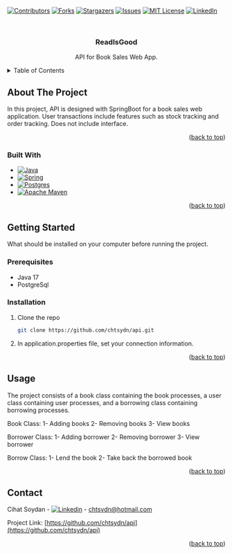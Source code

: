 <a name="readme-top"></a>

[![Contributors][contributors-shield]][contributors-url]
[![Forks][forks-shield]][forks-url]
[![Stargazers][stars-shield]][stars-url]
[![Issues][issues-shield]][issues-url]
[![MIT License][license-shield]][license-url]
[![LinkedIn][linkedin-shield]][linkedin-url]


<br />
<div align="center">

<h3 align="center">ReadIsGood</h3>

  <p align="center">
    API for Book Sales Web App.
    <br />
  </p>
</div>



<!-- TABLE OF CONTENTS -->
<details>
  <summary>Table of Contents</summary>
  <ol>
    <li>
      <a href="#about-the-project">About The Project</a>
      <ul>
        <li><a href="#built-with">Built With</a></li>
      </ul>
    </li>
    <li>
      <a href="#getting-started">Getting Started</a>
      <ul>
        <li><a href="#prerequisites">Prerequisites</a></li>
        <li><a href="#installation">Installation</a></li>
      </ul>
    </li>
    <li><a href="#usage">Usage</a></li>
    <li><a href="#contact">Contact</a></li>
  </ol>
</details>



<!-- ABOUT THE PROJECT -->
## About The Project

In this project, API is designed with SpringBoot for a book sales web application. User transactions include features such as stock tracking and order tracking. Does not include interface.

<p align="right">(<a href="#readme-top">back to top</a>)</p>



### Built With

* [![Java][Java]][Java-url]
* [![Spring][Spring]][Spring-url]
* [![Postgres][Postgres]][Postgres-url]
* [![Apache Maven][Apache Maven]][Apache-url]

<p align="right">(<a href="#readme-top">back to top</a>)</p>



<!-- GETTING STARTED -->
## Getting Started

What should be installed on your computer before running the project.

### Prerequisites

* Java 17
* PostgreSql

### Installation

1. Clone the repo
   ```sh
   git clone https://github.com/chtsydn/api.git
   ```
2. In application.properties file, set your connection information.

<p align="right">(<a href="#readme-top">back to top</a>)</p>



<!-- USAGE EXAMPLES -->
## Usage

The project consists of a book class containing the book processes, a user class containing user processes, and a borrowing class containing borrowing processes.

Book Class:
1- Adding books
2- Removing books
3- View books

Borrower Class:
1- Adding borrower
2- Removing borrower
3- View borrower

Borrow Class:
1- Lend the book
2- Take back the borrowed book


<p align="right">(<a href="#readme-top">back to top</a>)</p>



<!-- CONTACT -->
## Contact

Cihat Soydan - [![Linkedin][linkedin-shield]][linkedin-url] - chtsydn@hotmail.com

Project Link: [https://github.com/chtsydn/api](https://github.com/chtsydn/api)

<p align="right">(<a href="#readme-top">back to top</a>)</p>



<!-- MARKDOWN LINKS & IMAGES -->
<!-- https://www.markdownguide.org/basic-syntax/#reference-style-links -->
[contributors-shield]: https://img.shields.io/github/contributors/chtsydn/api.svg?style=for-the-badge
[contributors-url]: https://github.com/chtsydn/api/graphs/contributors
[forks-shield]: https://img.shields.io/github/forks/chtsydn/api.svg?style=for-the-badge
[forks-url]: https://github.com/chtsydn/api/network/members
[stars-shield]: https://img.shields.io/github/stars/chtsydn/api.svg?style=for-the-badge
[stars-url]: https://github.com/chtsydn/api/stargazers
[issues-shield]: https://img.shields.io/github/issues/chtsydn/api.svg?style=for-the-badge
[issues-url]: https://github.com/chtsydn/api/issues
[license-shield]: https://img.shields.io/github/license/chtsydn/api.svg?style=for-the-badge
[license-url]: https://github.com/chtsydn/api/blob/master/LICENSE.txt
[linkedin-shield]: https://img.shields.io/badge/-LinkedIn-black.svg?style=for-the-badge&logo=linkedin&colorB=555
[linkedin-url]: https://linkedin.com/in/cihat-soydan
[product-screenshot]: images/screenshot.png
[React.js]: https://img.shields.io/badge/React-20232A?style=for-the-badge&logo=react&logoColor=61DAFB
[React-url]: https://reactjs.org/
[Spring]: https://img.shields.io/badge/spring-%236DB33F.svg?style=for-the-badge&logo=spring&logoColor=white
[Spring-url]: https://spring.io/
[Java]: https://img.shields.io/badge/java-%23ED8B00.svg?style=for-the-badge&logo=java&logoColor=white
[Java-url]: https://www.oracle.com/java/
[Postgres]: https://img.shields.io/badge/postgres-%23316192.svg?style=for-the-badge&logo=postgresql&logoColor=white
[Postgres-url]: https://www.postgresql.org/
[Apache Maven]: https://img.shields.io/badge/Apache%20Maven-C71A36?style=for-the-badge&logo=Apache%20Maven&logoColor=white
[Apache-url]: https://maven.apache.org/

